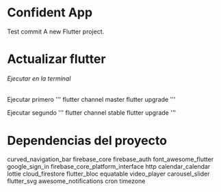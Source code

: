 # Confident App

Test commit
A new Flutter project.

# Actualizar flutter
###### Ejecutar en la terminal
Ejecutar primero
'''
flutter channel master
flutter upgrade
'''

Ejecutar segundo
'''
flutter channel stable
flutter upgrade
'''

# Dependencias del proyecto
curved_navigation_bar
firebase_core
firebase_auth
font_awesome_flutter
google_sign_in
firebase_core_platform_interface
http
calendar_calendar
lottie
cloud_firestore
flutter_bloc
equatable
video_player
carousel_slider
flutter_svg
awesome_notifications
cron
timezone